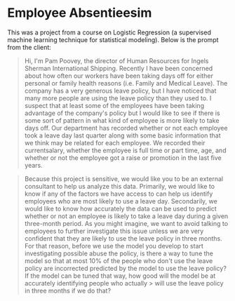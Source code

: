 # Employee Absentieesim #

This was a project from a course on Logistic Regression (a supervised machine learning technique for statistical modeling). Below is the prompt from the client:

> Hi, I'm Pam Poovey, the director of Human Resources for Ingels Sherman International Shipping. Recently I have been concerned about how often our workers have been taking days off for either personal or family health reasons (i.e. Family and Medical Leave). The company has a very generous leave policy, but I have noticed that many more people are using the leave policy than they used to. I suspect that at least some of the employees have been taking advantage of the company's policy but I would like to see if there is some sort of pattern in what kind of employee is more likely to take days off. Our department has recorded whether or not each employee took a leave day last quarter along with some basic information that we think may be related for each employee. We recorded their currentsalary, whether the employee is full time or part time, age, and whether or not the employee got a raise or promotion in the last five years. 

> Because this project is sensitive, we would like you to be an external consultant to help us analyze this data. Primarily, we would like to know if any of the factors we have access to can help us identify employees who are most likely to use a leave day. Secondarily, we would like to know how accurately the data can be used to predict whether or not an employee is likely to take a leave day during a given three-month period. As you might imagine, we want to avoid talking to employees to further investigate this issue unless we are very confident that they are likely to use the leave policy in three months. For that reason, before we use the model you develop to start investigating possible abuse the policy, is there a way to tune the model so that at most 10% of the people who don't use the leave policy are incorrected predicted by the model to use the leave policy? If the model can be tuned that way, how good will the model be at accurately identifying people who actually > will use the leave policy in three months if we do that?
